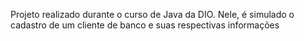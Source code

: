 Projeto realizado durante o curso de Java da DIO. Nele, é simulado o cadastro de um cliente de banco e suas respectivas informações
